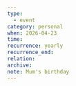 ```yaml
---
type:
  - event
category: personal
when: 2026-04-23
time:
recurrence: yearly
recurrence_end:
relation:
archive:
note: Mum's birthday
---
```

